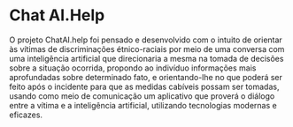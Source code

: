 # Chat AI.Help

O
projeto ChatAI.help foi pensado e desenvolvido com o intuito de orientar
às vítimas de discriminações étnico-raciais por meio de uma conversa com uma
inteligência artificial que direcionaria a mesma na tomada de decisões sobre a
situação ocorrida, propondo ao indivíduo informações mais aprofundadas sobre
determinado fato, e orientando-lhe no que poderá ser feito após o incidente
para que as medidas cabíveis possam ser tomadas, usando como meio de
comunicação um aplicativo que proverá o diálogo entre a vítima e a inteligência
artificial, utilizando tecnologias modernas e eficazes.
